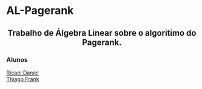 # AL-Pagerank
<h2 align = "center" >Trabalho de Álgebra Linear sobre o algoritimo do Pagerank.</h2>

<h3> Alunos </h3>
<a href = "https://github.com/RicaelDaniel"> Ricael Daniel <a/>
<br>
<a href = "https://github.com/TFrankeM"> Thiago Frank <a/>
